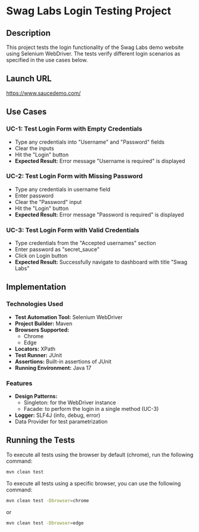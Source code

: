 # Swag Labs Login Testing Project

## Description
This project tests the login functionality of the Swag Labs demo website using Selenium WebDriver. The tests verify different login scenarios as specified in the use cases below.

## Launch URL
https://www.saucedemo.com/

## Use Cases

### UC-1: Test Login Form with Empty Credentials
- Type any credentials into "Username" and "Password" fields
- Clear the inputs
- Hit the "Login" button
- **Expected Result:** Error message "Username is required" is displayed

### UC-2: Test Login Form with Missing Password
- Type any credentials in username field
- Enter password
- Clear the "Password" input
- Hit the "Login" button
- **Expected Result:** Error message "Password is required" is displayed

### UC-3: Test Login Form with Valid Credentials
- Type credentials from the "Accepted usernames" section
- Enter password as "secret_sauce"
- Click on Login button
- **Expected Result:** Successfully navigate to dashboard with title "Swag Labs"

## Implementation

### Technologies Used
- **Test Automation Tool:** Selenium WebDriver
- **Project Builder:** Maven
- **Browsers Supported:**
    - Chrome
    - Edge
- **Locators:** XPath
- **Test Runner:** JUnit
- **Assertions:** Built-in assertions of JUnit
- **Running Environment:** Java 17

### Features
- **Design Patterns:**
    - Singleton: for the WebDriver instance
    - Facade: to perform the login in a single method (UC-3)
- **Logger:** SLF4J (info, debug, error)
- Data Provider for test parametrization


## Running the Tests
To execute all tests using the browser by default (chrome), run the following command:
```bash
mvn clean test
```

To execute all tests using a specific browser, you can use the following command:
```bash
mvn clean test -Dbrowser=chrome
```
or
```bash
mvn clean test -Dbrowser=edge
```